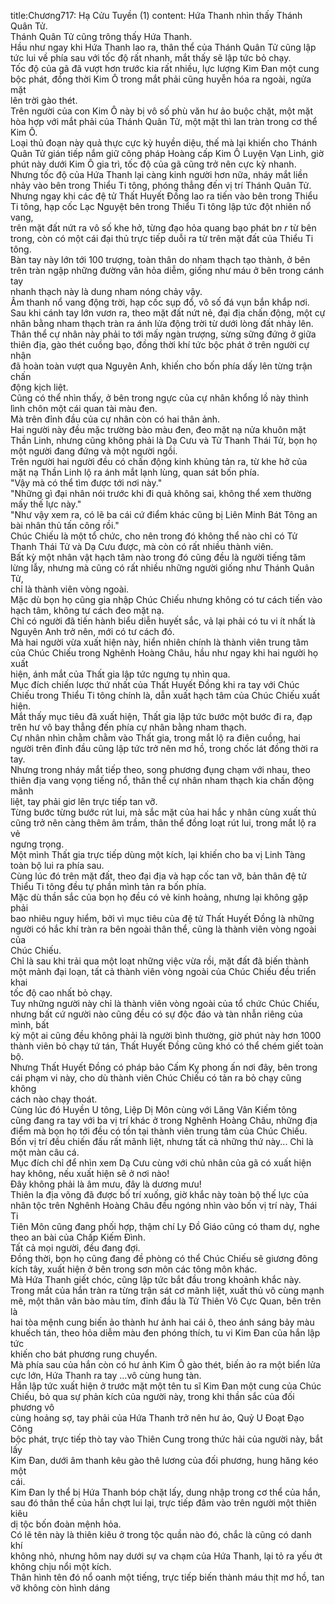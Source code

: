 title:Chương717: Hạ Cửu Tuyền (1)
content:
Hứa Thanh nhìn thấy Thánh Quân Tử.<br>Thánh Quân Tử cũng trông thấy Hứa Thanh.<br>Hầu như ngay khi Hứa Thanh lao ra, thân thể của Thánh Quân Tử cũng lập<br>tức lui về phía sau với tốc độ rất nhanh, mắt thấy sẽ lập tức bỏ chạy.<br>Tốc độ của gã đã vượt hơn trước kia rất nhiều, lực lượng Kim Đan một cung<br>bộc phát, đồng thời Kim Ô trong mắt phải cũng huyễn hóa ra ngoài, ngửa mặt<br>lên trời gào thét.<br>Trên người của con Kim Ô này bị vô số phù văn hư ảo buộc chặt, một mặt<br>hòa hợp với mắt phải của Thánh Quân Tử, một mặt thì lan tràn trong cơ thể<br>Kim Ô.<br>Loại thủ đoạn này quả thực cực kỳ huyền diệu, thế mà lại khiến cho Thánh<br>Quân Tử gián tiếp nắm giữ công pháp Hoàng cấp Kim Ô Luyện Vạn Linh, giờ<br>phút này dưới Kim Ô gia trì, tốc độ của gã cũng trở nên cực kỳ nhanh.<br>Nhưng tốc độ của Hứa Thanh lại càng kinh người hơn nữa, nháy mắt liền<br>nhảy vào bên trong Thiểu Ti tông, phóng thẳng đến vị trí Thánh Quân Tử.<br>Nhưng ngay khi các đệ tử Thất Huyết Đồng lao ra tiến vào bên trong Thiểu<br>Ti tông, hạp cốc Lạc Nguyệt bên trong Thiểu Ti tông lập tức đột nhiên nổ vang,<br>trên mặt đất nứt ra vô số khe hở, từng đạo hỏa quang bạo phát b*n r* từ bên<br>trong, còn có một cái đại thủ trực tiếp duỗi ra từ trên mặt đất của Thiểu Ti tông.<br>Bàn tay này lớn tới 100 trượng, toàn thân do nham thạch tạo thành, ở bên<br>trên tràn ngập những đường vân hỏa diễm, giống như máu ở bên trong cánh tay<br>nhanh thạch này là dung nham nóng chảy vậy.<br>Âm thanh nổ vang động trời, hạp cốc sụp đổ, vô số đá vụn bắn khắp nơi.<br>Sau khi cánh tay lớn vươn ra, theo mặt đất nứt nẻ, đại địa chấn động, một cự<br>nhân bằng nham thạch tràn ra ánh lửa động trời từ dưới lòng đất nhảy lên.<br>Thân thể cự nhân này phải to tới mấy ngàn trượng, sừng sững đứng ở giữa<br>thiên địa, gào thét cuồng bạo, đồng thời khí tức bộc phát ở trên người cự nhận<br>đã hoàn toàn vượt qua Nguyên Anh, khiến cho bốn phía dấy lên từng trận chấn<br>động kịch liệt.<br>Cũng có thể nhìn thấy, ở bên trong ngực của cự nhân khổng lồ này thình<br>lình chôn một cái quan tài màu đen.<br>Mà trên đỉnh đầu của cự nhân còn có hai thân ảnh.<br>Hai người này đều mặc trường bào màu đen, đeo mặt nạ nửa khuôn mặt<br>Thần Linh, nhưng cũng không phải là Dạ Cưu và Tử Thanh Thái Tử, bọn họ<br>một người đang đứng và một người ngồi.<br>Trên người hai người đều có chấn động kinh khủng tản ra, từ khe hở của<br>mặt nạ Thần Linh lộ ra ánh mắt lạnh lùng, quan sát bốn phía.<br>"Vậy mà có thể tìm được tới nơi này."<br>"Những gì đại nhân nói trước khi đi quả không sai, không thể xem thường<br>mấy thế lực này."<br>"Như vậy xem ra, có lẽ ba cái cứ điểm khác cũng bị Liên Minh Bát Tông an<br>bài nhân thủ tấn công rồi."<br>Chúc Chiếu là một tổ chức, cho nên trong đó không thể nào chỉ có Tử<br>Thanh Thái Tử và Dạ Cưu được, mà còn có rất nhiều thành viên.<br>Bất kỳ một nhân vật hạch tâm nào trong đó cũng đều là người tiếng tăm<br>lừng lẫy, nhưng mà cũng có rất nhiều những người giống như Thánh Quân Tử,<br>chỉ là thành viên vòng ngoài.<br>Mặc dù bọn họ cũng gia nhập Chúc Chiếu nhưng không có tư cách tiến vào<br>hạch tâm, không tư cách đeo mặt nạ.<br>Chỉ có người đã tiến hành biểu diễn huyết sắc, vả lại phải có tu vi ít nhất là<br>Nguyên Anh trở nên, mới có tư cách đó.<br>Mà hai người vừa xuất hiện này, hiển nhiên chính là thành viên trung tâm<br>của Chúc Chiếu trong Nghênh Hoàng Châu, hầu như ngay khi hai người họ xuất<br>hiện, ánh mắt của Thất gia lập tức ngưng tụ nhìn qua.<br>Mục đích chiến lược thứ nhất của Thất Huyết Đồng khi ra tay với Chúc<br>Chiếu trong Thiểu Ti tông chính là, dẫn xuất hạch tâm của Chúc Chiếu xuất<br>hiện.<br>Mắt thấy mục tiêu đã xuất hiện, Thất gia lập tức bước một bước đi ra, đạp<br>trên hư vô bay thẳng đến phía cự nhân bằng nham thạch.<br>Cự nhân nhìn chằm chằm vào Thất gia, trong mắt lộ ra điên cuồng, hai<br>người trên đỉnh đầu cũng lập tức trở nên mơ hồ, trong chốc lát đồng thời ra tay.<br>Nhưng trong nháy mắt tiếp theo, song phương đụng chạm với nhau, theo<br>thiên địa vang vọng tiếng nổ, thân thể cự nhân nham thạch kia chấn động mãnh<br>liệt, tay phải giơ lên trực tiếp tan vỡ.<br>Từng bước từng bước rút lui, mà sắc mặt của hai hắc y nhân cùng xuất thủ<br>cũng trở nên càng thêm âm trầm, thân thể đồng loạt rút lui, trong mắt lộ ra vẻ<br>ngưng trọng.<br>Một mình Thất gia trực tiếp dùng một kích, lại khiến cho ba vị Linh Tàng<br>toàn bộ lui ra phía sau.<br>Cùng lúc đó trên mặt đất, theo đại địa và hạp cốc tan vỡ, bản thân đệ tử<br>Thiểu Ti tông đều tự phần mình tản ra bốn phía.<br>Mặc dù thần sắc của bọn họ đều có vẻ kinh hoảng, nhưng lại không gặp phải<br>bao nhiêu nguy hiểm, bởi vì mục tiêu của đệ tử Thất Huyết Đồng là những<br>người có hắc khí tràn ra bên ngoài thân thể, cũng là thành viên vòng ngoài của<br>Chúc Chiếu.<br>Chỉ là sau khi trải qua một loạt những việc vừa rồi, mặt đất đã biến thành<br>một mảnh đại loạn, tất cả thành viên vòng ngoài của Chúc Chiếu đều triển khai<br>tốc độ cao nhất bỏ chạy.<br>Tuy những người này chỉ là thành viên vòng ngoài của tổ chức Chúc Chiếu,<br>nhưng bất cứ người nào cũng đều có sự độc đáo và tàn nhẫn riêng của mình, bất<br>kỳ một ai cũng đều không phải là người bình thường, giờ phút này hơn 1000<br>thành viên bỏ chạy tứ tán, Thất Huyết Đồng cũng khó có thể chém giết toàn bộ.<br>Nhưng Thất Huyết Đồng có pháp bảo Cấm Kỵ phong ấn nơi đây, bên trong<br>cái phạm vi này, cho dù thành viên Chúc Chiếu có tản ra bỏ chạy cũng không<br>cách nào chạy thoát.<br>Cùng lúc đó Huyền U tông, Liệp Dị Môn cùng với Lăng Vân Kiếm tông<br>cũng đang ra tay với ba vị trí khác ở trong Nghênh Hoàng Châu, những địa<br>điểm mà bọn họ tới đều có tồn tại thành viên trung tâm của Chúc Chiếu.<br>Bốn vị trí đều chiến đấu rất mãnh liệt, nhưng tất cả những thứ này... Chỉ là<br>một màn câu cá.<br>Mục đích chỉ để nhìn xem Dạ Cưu cùng với chủ nhân của gã có xuất hiện<br>hay không, nếu xuất hiện sẽ ở nơi nào!<br>Đây không phải là âm mưu, đây là dương mưu!<br>Thiên la địa võng đã được bố trí xuống, giờ khắc này toàn bộ thế lực của<br>nhân tộc trên Nghênh Hoàng Châu đều ngóng nhìn vào bốn vị trí này, Thái Ti<br>Tiên Môn cũng đang phối hợp, thậm chí Ly Đồ Giáo cũng có tham dự, nghe<br>theo an bài của Chấp Kiếm Đình.<br>Tất cả mọi người, đều đang đợi.<br>Đồng thời, bọn họ cũng đang đề phòng có thể Chúc Chiếu sẽ giương đông<br>kích tây, xuất hiện ở bên trong sơn môn các tông môn khác.<br>Mà Hứa Thanh giết chóc, cũng lập tức bắt đầu trong khoảnh khắc này.<br>Trong mắt của hắn tràn ra từng trận sát cơ mãnh liệt, xuất thủ vô cùng mạnh<br>mẽ, một thân vân bào màu tím, đỉnh đầu là Tử Thiên Vô Cực Quan, bên trên là<br>hai tòa mệnh cung biến ảo thành hư ảnh hai cái ô, theo ánh sáng bảy màu<br>khuếch tán, theo hỏa diễm màu đen phóng thích, tu vi Kim Đan của hắn lập tức<br>khiến cho bát phương rung chuyển.<br>Mà phía sau của hắn còn có hư ảnh Kim Ô gào thét, biến ảo ra một biển lửa<br>cực lớn, Hứa Thanh ra tay …vô cùng hung tàn.<br>Hắn lập tức xuất hiện ở trước mặt một tên tu sĩ Kim Đan một cung của Chúc<br>Chiếu, bỏ qua sự phản kích của người này, trong khi thần sắc của đối phương vô<br>cùng hoảng sợ, tay phải của Hứa Thanh trở nên hư ảo, Quỷ U Đoạt Đạo Công<br>bộc phát, trực tiếp thò tay vào Thiên Cung trong thức hải của người này, bắt lấy<br>Kim Đan, dưới âm thanh kêu gào thê lương của đối phương, hung hăng kéo một<br>cái.<br>Kim Đan ly thể bị Hứa Thanh bóp chặt lấy, dung nhập trong cơ thể của hắn,<br>sau đó thân thể của hắn chợt lui lại, trực tiếp đâm vào trên người một thiên kiêu<br>dị tộc bốn đoàn mệnh hỏa.<br>Có lẽ tên này là thiên kiêu ở trong tộc quần nào đó, chắc là cũng có danh khí<br>không nhỏ, nhưng hôm nay dưới sự va chạm của Hứa Thanh, lại tỏ ra yếu ớt<br>không chịu nổi một kích.<br>Thân hình tên đó nổ oanh một tiếng, trực tiếp biến thành máu thịt mơ hồ, tan<br>vỡ không còn hình dáng